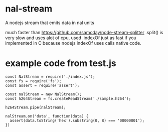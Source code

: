 # nal-stream

A nodejs stream that emits data in nal units

much faster than https://github.com/samcday/node-stream-splitter
.split() is very slow and uses alot of cpu, used .indexOf
just as fast if you implemented in C because nodejs indexOf uses calls native code.

# example code from test.js

```
const NalStream = require('./index.js');
const fs = require('fs');
const assert = require('assert');

const nalStream = new NalStream();
const h264Stream = fs.createReadStream('./sample.h264');

h264Stream.pipe(nalStream);

nalStream.on('data', function(data) {
  assert(data.toString('hex').substring(0, 8) === '00000001');
})


```
